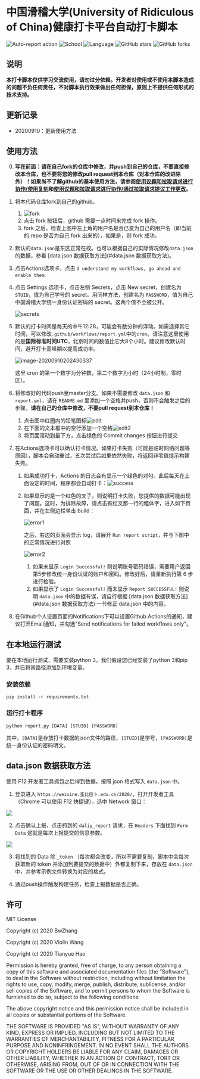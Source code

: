 # 中国滑稽大学(University of Ridiculous of China)健康打卡平台自动打卡脚本

![Auto-report action](https://github.com/TowardtheStars/URC-ncov-AutoReport/workflows/Auto-report%20action/badge.svg?branch=master&event=schedule)
![School](https://img.shields.io/badge/School-URC-blue.svg)
![Language](https://img.shields.io/badge/language-Python3-yellow.svg)
![GitHub stars](https://img.shields.io/github/stars/TowardtheStars/URC-ncov-AutoReport)
![GitHub forks](https://img.shields.io/github/forks/TowardtheStars/URC-ncov-AutoReport)

## 说明

**本打卡脚本仅供学习交流使用，请勿过分依赖。开发者对使用或不使用本脚本造成的问题不负任何责任，不对脚本执行效果做出任何担保，原则上不提供任何形式的技术支持。**

## 更新记录

- 20200910：更新使用方法

## 使用方法

0. **写在前面：请在自己fork的仓库中修改，并push到自己的仓库，不要直接修改本仓库，也不要将您的修改pull request到本仓库（对本仓库的改进除外）！如果尚不了解github的基本使用方法，请参阅[使用议题和拉取请求进行协作/使用复刻](https://docs.github.com/cn/github/collaborating-with-issues-and-pull-requests/working-with-forks)和[使用议题和拉取请求进行协作/通过拉取请求提议工作更改](https://docs.github.com/cn/github/collaborating-with-issues-and-pull-requests/proposing-changes-to-your-work-with-pull-requests)。**

1. 将本代码仓库fork到自己的github。

   1. ![fork](README.assets/fork.png)
   2. 点击 fork 按钮后，github 需要一点时间来完成 fork 操作。
   3. fork 之后，检查上图中左上角的用户名是否已变为自己的用户名（即当前的 repo 是否为自己 fork 出来的），如果是，则 fork 成功。

2. 默认的`data.json`是东区正常在校。也可以根据自己的实际情况修改`data.json`的数据，参看 [data.json 数据获取方法](#data.json 数据获取方法)。

3. 点击Actions选项卡，点击 `I understand my workflows, go ahead and enable them`.

4. 点击 Settings 选项卡，点击左侧 Secrets，点击 New secret，创建名为 `STUID`，值为自己学号的 secret。用同样方法，创建名为 `PASSWORD`，值为自己中国滑稽大学统一身份认证密码的 secret。这两个值不会被公开。

   ![secrets](imgs/image-20200826215037042.png)

5. 默认的打卡时间是每天的中午12:28，可能会有数分钟的浮动。如需选择其它时间，可以修改`.github/workflows/report.yml`中的`cron`。请注意这里使用的是**国际标准时间UTC**，北京时间的数值比它大8个小时。建议修改默认时间，避开打卡高峰期以提高成功率。

   ![image-20200910202430337](imgs/cron.png)

   这里 cron 的第一个数字为分钟数，第二个数字为小时（24小时制，零时区）。

7. 将修改好的代码push至master分支。如果不需要修改 `data.json` 和 `report.yml`，请在 `README.md` 里添加一个空格并push，否则不会触发之后的步骤。**请在自己的仓库中修改，不要pull request到本仓库！**

   1. 点击图中红圈内的铅笔图标![edit](README.assets/edit-1599742597991.png)
   2. 在下面的文本框中的空行添加一个空格![edit2](README.assets/edit2.png)
   3. 将页面滚动到最下方，点击绿色的 Commit changes 按钮进行提交

7. 在Actions选项卡可以确认打卡情况。如果打卡失败（可能是临时网络问题等原因），脚本会自动重试，五次尝试后如果依然失败，将返回非零值提示构建失败。

   1. 如果成功打卡，Actions 的日志会有显示一个绿色的对勾。此后每天在上面设定的时间，程序都会自动打卡：![success](imgs/success.png)

   2. 如果显示的是一个红色的叉子，则说明打卡失败，您提供的数据可能出现了问题。这时，为排除故障，请点击有红叉那一行的粗体字，进入如下页面，并在左侧边栏单击 build：

      ![error1](README.assets/error1.png)

      之后，右边的页面会显示 log，请展开 `Run report script`，并与下图中的正常情况进行对照

      ![error2](README.assets/error2.png)

      1. 如果未显示 `Login Successful!` 则说明账号密码错误，需要用户返回第5步修改统一身份认证的账户和密码。修改好后，请重新执行第 6 步进行检验。
      2. 如果显示了 `Login Successful!` 而未显示 `Report SUCCESSFUL!` 则说明 `data.json` 中的数据有误，请自行根据 [data.json 数据获取方法](#data.json 数据获取方法) 一节修正 data.json 中的内容。

8. 在Github个人设置页面的Notifications下可以设置Github Actions的通知，建议打开Email通知，并勾选"Send notifications for failed workflows only"。

## 在本地运行测试

要在本地运行测试，需要安装python 3。我们假设您已经安装了python 3和pip 3，并已将其路径添加到环境变量。

### 安装依赖

```shell
pip install -r requirements.txt
```

### 运行打卡程序

```shell
python report.py [DATA] [STUID] [PASSWORD]
```
其中，`[DATA]`是存放打卡数据的json文件的路径，`[STUID]`是学号，`[PASSWORD]`是统一身份认证的密码明文。

## data.json 数据获取方法

使用 F12 开发者工具抓包之后得到数据，按照 json 格式写入 `data.json` 中。

1. 登录进入 `https://weixine.歪比巴卜.edu.cn/2020/`，打开开发者工具（Chrome 可以使用 F12 快捷键），选中 Network 窗口：

![](./imgs/1.png)

2. 点击确认上报，点击抓到的 `daliy_report` 请求，在 `Headers` 下面找到 `Form Data` 这就是每次上报提交的信息参数。

![](./imgs/2.png)

3. 将找到的 Data 除 `_token` （每次都会改变，所以不需要复制，脚本中会每次获取新的 token 并添加到要提交的数据中）外都复制下来，存放在 `data.json` 中，并参考示例文件转换为对应的格式。

4. 通过push操作触发构建任务，检查上报数据是否正确。

## 许可

MIT License

Copyright (c) 2020 BwZhang

Copyright (c) 2020 Violin Wang

Copyright (c) 2020 Tianyue Hao

Permission is hereby granted, free of charge, to any person obtaining a copy
of this software and associated documentation files (the "Software"), to deal
in the Software without restriction, including without limitation the rights
to use, copy, modify, merge, publish, distribute, sublicense, and/or sell
copies of the Software, and to permit persons to whom the Software is
furnished to do so, subject to the following conditions:

The above copyright notice and this permission notice shall be included in all
copies or substantial portions of the Software.

THE SOFTWARE IS PROVIDED "AS IS", WITHOUT WARRANTY OF ANY KIND, EXPRESS OR
IMPLIED, INCLUDING BUT NOT LIMITED TO THE WARRANTIES OF MERCHANTABILITY,
FITNESS FOR A PARTICULAR PURPOSE AND NONINFRINGEMENT. IN NO EVENT SHALL THE
AUTHORS OR COPYRIGHT HOLDERS BE LIABLE FOR ANY CLAIM, DAMAGES OR OTHER
LIABILITY, WHETHER IN AN ACTION OF CONTRACT, TORT OR OTHERWISE, ARISING FROM,
OUT OF OR IN CONNECTION WITH THE SOFTWARE OR THE USE OR OTHER DEALINGS IN THE
SOFTWARE.

